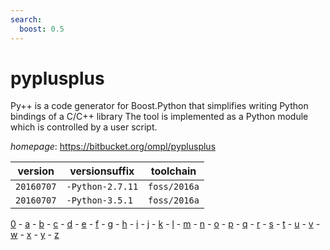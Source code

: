 ```yaml
---
search:
  boost: 0.5
---
```

# pyplusplus

Py++ is a code generator for Boost.Python that simplifies  writing Python bindings of a C/C++ library  The tool is implemented as a Python module which is controlled by a user script.

*homepage*: <https://bitbucket.org/ompl/pyplusplus>

version | versionsuffix | toolchain
--------|---------------|----------
``20160707`` | ``-Python-2.7.11`` | ``foss/2016a``
``20160707`` | ``-Python-3.5.1`` | ``foss/2016a``

[0](../0/index.md) - [a](../a/index.md) - [b](../b/index.md) - [c](../c/index.md) - [d](../d/index.md) - [e](../e/index.md) - [f](../f/index.md) - [g](../g/index.md) - [h](../h/index.md) - [i](../i/index.md) - [j](../j/index.md) - [k](../k/index.md) - [l](../l/index.md) - [m](../m/index.md) - [n](../n/index.md) - [o](../o/index.md) - [p](../p/index.md) - [q](../q/index.md) - [r](../r/index.md) - [s](../s/index.md) - [t](../t/index.md) - [u](../u/index.md) - [v](../v/index.md) - [w](../w/index.md) - [x](../x/index.md) - [y](../y/index.md) - [z](../z/index.md)

